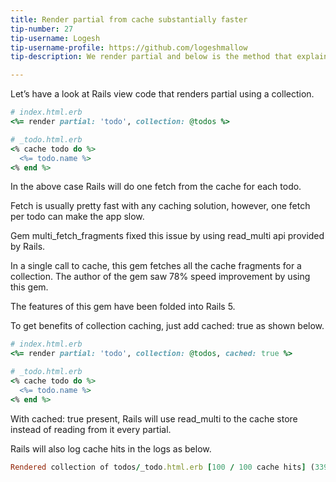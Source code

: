 ```yaml
---
title: Render partial from cache substantially faster
tip-number: 27
tip-username: Logesh
tip-username-profile: https://github.com/logeshmallow
tip-description: We render partial and below is the method that explains briefly about how to render partial faster.

---
```


Let’s have a look at Rails view code that renders partial using a collection.

```ruby
# index.html.erb
<%= render partial: 'todo', collection: @todos %>

# _todo.html.erb
<% cache todo do %>
  <%= todo.name %>
<% end %>
```

In the above case Rails will do one fetch from the cache for each todo.

Fetch is usually pretty fast with any caching solution, however, one fetch per todo can make the app slow.

Gem multi_fetch_fragments fixed this issue by using read_multi api provided by Rails.

In a single call to cache, this gem fetches all the cache fragments for a collection. The author of the gem saw 78% speed improvement by using this gem.

The features of this gem have been folded into Rails 5.

To get benefits of collection caching, just add cached: true as shown below.

```ruby
# index.html.erb
<%= render partial: 'todo', collection: @todos, cached: true %>

# _todo.html.erb
<% cache todo do %>
  <%= todo.name %>
<% end %>
```

With cached: true present, Rails will use read_multi to the cache store instead of reading from it every partial.

Rails will also log cache hits in the logs as below.

```ruby
Rendered collection of todos/_todo.html.erb [100 / 100 cache hits] (339.5ms)
```
